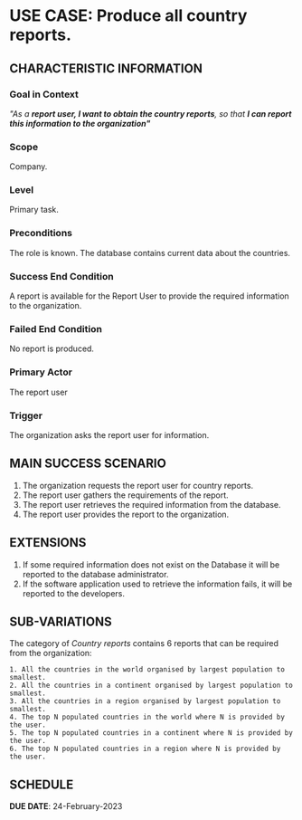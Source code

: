 # USE CASE: Produce all country reports.

## CHARACTERISTIC INFORMATION

### Goal in Context

*"As a **report user, I want to obtain the country reports**, so that **I can report this information to the organization"***

### Scope

Company.

### Level

Primary task.

### Preconditions

The role is known.  The database contains current data about the countries.

### Success End Condition

A report is available for the Report User to provide the required information to the organization.

### Failed End Condition

No report is produced.

### Primary Actor

The report user

### Trigger

The organization asks the report user for information.

## MAIN SUCCESS SCENARIO

1. The organization requests the report user for country reports.
2. The report user gathers the requirements of the report.
3. The report user retrieves the required information from the database.
4. The report user provides the report to the organization.

## EXTENSIONS

1. If some required information does not exist on the Database it will be reported to the database administrator.
2. If the software application used to retrieve the information fails, it will be reported to the developers.

## SUB-VARIATIONS

The category of *Country reports* contains 6 reports that can be required from the organization:

    1. All the countries in the world organised by largest population to smallest.
    2. All the countries in a continent organised by largest population to smallest.
    3. All the countries in a region organised by largest population to smallest.
    4. The top N populated countries in the world where N is provided by the user.
    5. The top N populated countries in a continent where N is provided by the user.
    6. The top N populated countries in a region where N is provided by the user.

## SCHEDULE

**DUE DATE**: 24-February-2023